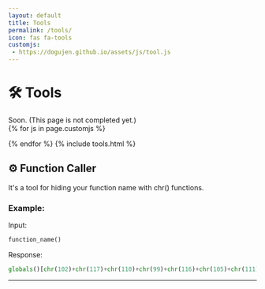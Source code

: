 ```yaml
---
layout: default
title: Tools
permalink: /tools/
icon: fas fa-tools
customjs:
 - https://dogujen.github.io/assets/js/tool.js
---
```


# 🛠️ Tools

Soon. (This page is not completed yet.)  
{% for js in page.customjs %}
<script async type="text/javascript" src="{{ js }}"></script>
{% endfor %}
{% include tools.html %}


## ⚙ Function Caller
It's a tool for hiding your function name with chr() functions.
### Example:
Input:
```py
function_name()
```
Response:
```py
globals()[chr(102)+chr(117)+chr(110)+chr(99)+chr(116)+chr(105)+chr(111)+chr(110)+chr(95)+chr(110)+chr(97)+chr(109)+chr(101)]() #function_name()
```
---